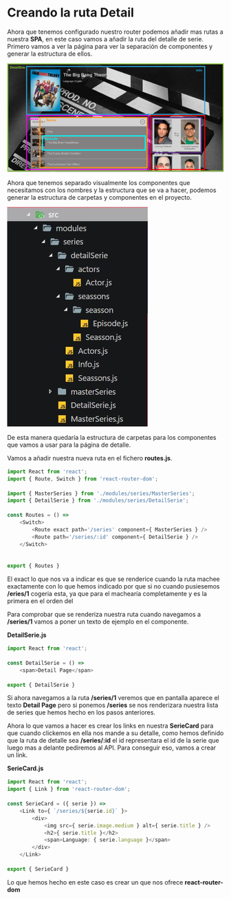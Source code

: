 # Creando la ruta Detail

Ahora que tenemos configurado nuestro router podemos añadir mas rutas a nuestra **SPA**, en este caso vamos a añadir la ruta del detalle de serie. Primero vamos a ver la página para ver la separación de componentes y generar la estructura de ellos.

![Componetizando](../images/11.detail-route/detail.png)

Ahora que tenemos separado visualmente los componentes que necesitamos con los nombres y la estructura que se va a hacer, podemos generar la estructura de carpetas y componentes en el proyecto.

![Componetizando](../images/11.detail-route/folderStructure.jpg)

De esta manera quedaría la estructura de carpetas para los componentes que vamos a usar para la página de detalle.

Vamos a añadir nuestra nueva ruta en el fichero **routes.js**.

```javascript
import React from 'react';
import { Route, Switch } from 'react-router-dom';

import { MasterSeries } from './modules/series/MasterSeries';
import { DetailSerie } from './modules/series/DetailSerie';

const Routes = () => 
    <Switch>
        <Route exact path='/series' component={ MasterSeries } />
        <Route path='/series/:id' component={ DetailSerie } />
    </Switch>


export { Routes }
```

El exact lo que nos va a indicar es que se renderice cuando la ruta machee exactamente con lo que hemos indicado por que si no cuando pusiesemos **/eries/1** cogeria esta, ya que para el machearía completamente y es la primera en el orden del **<Switch>**

Para comprobar que se renderiza nuestra ruta cuando navegamos a **/series/1** vamos a poner un texto de ejemplo en el componente.

**DetailSerie.js**

```javascript
import React from 'react';

const DetailSerie = () =>
    <span>Detail Page</span>

export { DetailSerie }
```

Si ahora navegamos a la ruta **/series/1** veremos que en pantalla aparece el texto **Detail Page** pero si ponemos **/series** se nos renderizara nuestra lista de series que hemos hecho en los pasos anteriores.

Ahora lo que vamos a hacer es crear los links en nuestra **SerieCard** para que cuando clickemos en ella nos mande a su detalle, como hemos definido que la ruta de detalle sea **/series/:id** el id representara el id de la serie que luego mas a delante pediremos al API. Para conseguir eso, vamos a crear un link.

**SerieCard.js**

```javascript
import React from 'react';
import { Link } from 'react-router-dom';

const SerieCard = ({ serie }) => 
    <Link to={ `/series/${serie.id}` }>
        <div>
            <img src={ serie.image.medium } alt={ serie.title } />
            <h2>{ serie.title }</h2>
            <span>Language: { serie.language }</span>
        </div>
    </Link>

export { SerieCard }
```

Lo que hemos hecho en este caso es crear un **<Link>** que nos ofrece **react-router-dom**